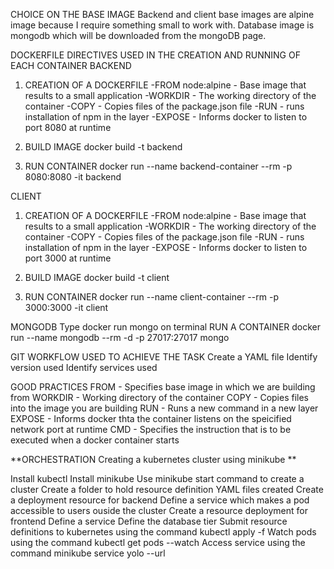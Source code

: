 CHOICE ON THE BASE IMAGE
Backend and client base images are alpine image because I require something small to work with.
Database image is mongodb which will be downloaded from the mongoDB page.

DOCKERFILE DIRECTIVES USED IN THE CREATION AND RUNNING OF EACH CONTAINER
BACKEND
1. CREATION OF A DOCKERFILE
-FROM node:alpine - Base image that results to a small application
-WORKDIR - The working directory of the container
-COPY - Copies files of the package.json file
-RUN - runs installation of npm in the layer
-EXPOSE - Informs docker to listen to port 8080 at runtime

2. BUILD IMAGE
docker build -t backend

3. RUN CONTAINER 
docker run --name backend-container --rm -p 8080:8080 -it backend

CLIENT
1. CREATION OF A DOCKERFILE
-FROM node:alpine - Base image that results to a small application
-WORKDIR - The working directory of the container
-COPY - Copies files of the package.json file
-RUN - runs installation of npm in the layer
-EXPOSE - Informs docker to listen to port 3000 at runtime

2. BUILD IMAGE
docker build -t client

3. RUN CONTAINER 
docker run --name client-container --rm -p 3000:3000 -it client

MONGODB
Type docker run mongo on terminal
RUN A CONTAINER
docker run --name mongodb --rm -d -p 27017:27017 mongo

GIT WORKFLOW USED TO ACHIEVE THE TASK
Create a YAML file
Identify version used 
Identify services used

GOOD PRACTICES
FROM - Specifies base image in which we are building from
WORKDIR - Working directory of the container
COPY - Copies files into the image you are building
RUN - Runs a new command in a new layer
EXPOSE - Informs docker thta the container listens on the speicified network port at runtime
CMD - Specifies the instruction that is to be executed when a docker container starts

**ORCHESTRATION
Creating a kubernetes cluster using minikube
**

Install kubectl
Install minikube
Use minikube start command to create a cluster
Create a folder to hold resource definition YAML files created
Create a deployment resource for backend
Define a service which makes a pod accessible to users ouside the cluster
Create a resource deployment for frontend
Define a service
Define the database tier
Submit resource definitions to kubernetes using the command kubectl apply -f <folder>
Watch pods using the command kubectl get pods --watch
Access service using the command minikube service yolo --url
